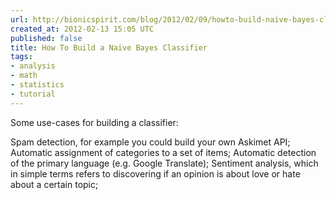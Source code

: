 ```yaml
---
url: http://bionicspirit.com/blog/2012/02/09/howto-build-naive-bayes-classifier.html
created_at: 2012-02-13 15:05 UTC
published: false
title: How To Build a Naive Bayes Classifier
tags:
- analysis
- math
- statistics
- tutorial
---
```


Some use-cases for building a classifier:

Spam detection, for example you could build your own Askimet API;
Automatic assignment of categories to a set of items;
Automatic detection of the primary language (e.g. Google Translate);
Sentiment analysis, which in simple terms refers to discovering if an opinion is about love or hate about a certain topic;
